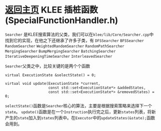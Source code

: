 [返回主页](../README.md)
KLEE 插桩函数 (SpecialFunctionHandler.h)
=========================
`Searcher` 是KLEE搜索算法的父类，我们可以在`klee/lib/Core/Searcher.cpp`中找到它的实现，在他之下还继承了许多子类，有
`DFSSearcher`
`BFSSearcher`
`RandomSearcher`
`WeightedRandomSearcher`
`RandomPathSearcher`
`MergingSearcher`
`BumpMergingSearcher`
`BatchingSearcher`
`IterativeDeepeningTimeSearcher`
`InterleavedSearcher`

`Searcher`父类之中，比较关键的是两个个函数
```
virtual ExecutionState &selectState() = 0;

virtual void update(ExecutionState *current,
                    const std::set<ExecutionState*> &addedStates,
                    const std::set<ExecutionState*> &removedStates) = 0;
```
`selectState()`函数是`Searcher`核心的算法，主要是根据搜索策略来选择下一个`state`。
`update()`函数是在一个`Instruction`执行完之后，更新`states`列表，将新产生的`state`加入到`states`列表中。在`Executor`中的`updateStates(&state);`函数会用到。